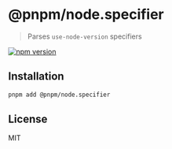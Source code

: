 # @pnpm/node.specifier

> Parses `use-node-version` specifiers

[![npm version](https://img.shields.io/npm/v/@pnpm/node.specifier.svg)](https://www.npmjs.com/package/@pnpm/node.specifier)

## Installation

```sh
pnpm add @pnpm/node.specifier
```

## License

MIT
